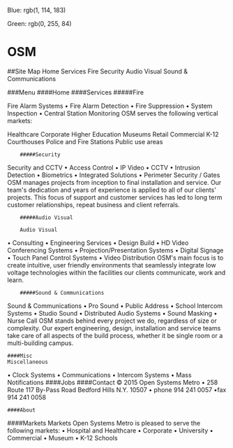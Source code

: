 Blue: rgb(1, 114, 183)

Green: rgb(0, 255, 84)

# OSM


##Site Map
Home
Services
	Fire
	Security
	Audio Visual
	Sound & Communications

###Menu
	####Home
	####Services
		#####Fire

Fire Alarm Systems
• Fire Alarm Detection
• Fire Suppression
• System Inspection
• Central Station Monitoring
OSM serves the following vertical markets:

Healthcare
Corporate
Higher Education
Museums
Retail
Commercial
K-12
Courthouses
Police and Fire Stations
Public use areas

		#####Security

Security and CCTV
• Access Control
• IP Video
• CCTV
• Intrusion Detection
• Biometrics
• Integrated Solutions
• Perimeter Security / Gates
OSM manages projects from inception to final installation and service. Our team's dedication and years of experience is applied to all of our clients' projects. This focus of support and customer services has led to long term customer relationships, repeat business and client referrals.

		#####Audio Visual

		Audio Visual
• Consulting
• Engineering Services
• Design Build
• HD Video Conferencing Systems
• Projection/Presentation Systems
• Digital Signage
• Touch Panel Control Systems
• Video Distribution
OSM's main focus is to create intuitive, user friendly environments that seamlessly integrate low voltage technologies within the facilities our clients communicate, work and learn.


		#####Sound & Communications

Sound & Communications
• Pro Sound
• Public Address
• School Intercom Systems
• Studio Sound
• Distributed Audio Systems
• Sound Masking
• Nurse Call
OSM stands behind every project we do, regardless of size or complexity. Our expert engineering, design, installation and service teams take care of all aspects of the build process, whether it be single room or a multi-building campus.



	####Misc
	Miscellaneous
• Clock Systems
• Communications
• Intercom Systems
• Mass Notifications
	####Jobs
	####Contact
© 2015 Open Systems Metro • 258 Route 117 By-Pass Road Bedford Hills N.Y. 10507 • phone 914 241 0057 •fax 914 241 0058

	####About


####Markets
Markets
Open Systems Metro is pleased to serve the following markets:
• Hospital and Healthcare
• Corporate
• University
• Commercial
• Museum
• K-12 Schools